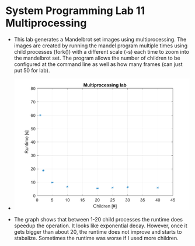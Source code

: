 # System Programming Lab 11 Multiprocessing


- This lab generates a Mandelbrot set images using multiprocessing. The images are created by running the mandel program multiple times using child processes (fork()) with a different scale (-s) each time to zoom into the mandelbrot set. The program allows the number of children to be configured at the command line as well as how many frames (can just put 50 for lab).

- ![Runtime Results](runtime_plot.png)

- The graph shows that between 1-20 child processes the runtime does speedup the operation. It looks like exponential decay. However, once it gets bigger than about 20, the runtime does not improve and starts to stabalize. Sometimes the runtime was worse if I used more children.